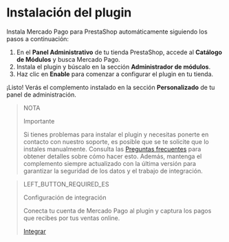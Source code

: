 # Instalación del plugin
 
Instala Mercado Pago para PrestaShop automáticamente siguiendo los pasos a continuación:
 
1. En el **Panel Administrativo** de tu tienda PrestaShop, accede al **Catálogo de Módulos** y busca Mercado Pago.
2. Instala el plugin y búscalo en la sección **Administrador de módulos**.
3. Haz clic en **Enable** para comenzar a configurar el plugin en tu tienda.
 
¡Listo! Verás el complemento instalado en la sección **Personalizado** de tu panel de administración.
 
> NOTA
>
> Importante
>
> Si tienes problemas para instalar el plugin y necesitas ponerte en contacto con nuestro soporte, es posible que se te solicite que lo instales manualmente. Consulta las [Preguntas frecuentes](https://www.mercadopago[FAKER][URL][DOMAIN]/developers/es/guides/plugins/prestashop/faq) para obtener detalles sobre cómo hacer esto. Además, mantenga el complemento siempre actualizado con la última versión para garantizar la seguridad de los datos y el trabajo de integración.
  
> LEFT_BUTTON_REQUIRED_ES
>
> Configuración de integración
>
> Conecta tu cuenta de Mercado Pago al plugin y captura los pagos que recibes por tus ventas online.
>
> [Integrar](https://www.mercadopago[FAKER][URL][DOMAIN]/developers/es/guides/plugins/prestashop/integration)